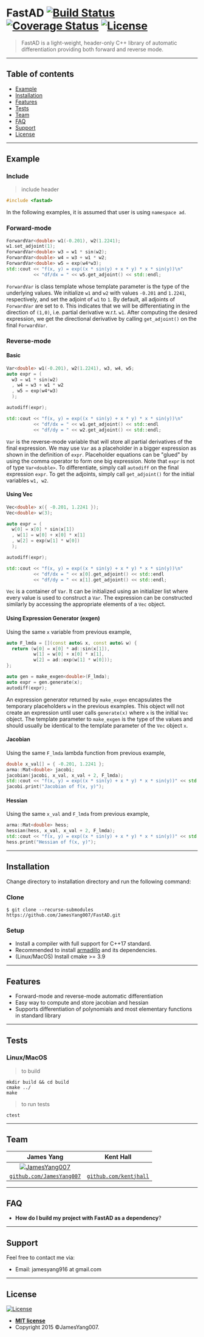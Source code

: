 # FastAD [![Build Status](https://travis-ci.org/JamesYang007/FastAD.svg?branch=master)](https://travis-ci.org/JamesYang007/FastAD) [![Coverage Status](https://coveralls.io/repos/github/JamesYang007/FastAD/badge.svg?branch=master)](https://coveralls.io/github/JamesYang007/FastAD?branch=master) [![License](http://img.shields.io/:license-mit-blue.svg?style=flat-square)](http://badges.mit-license.org)

> FastAD is a light-weight, header-only C++ library of automatic differentiation providing both forward and reverse mode.

---

## Table of contents
* [Example](#example)
* [Installation](#installation)
* [Features](#features)
* [Tests](#tests)
* [Team](#team)
* [FAQ](#faq)
* [Support](#support)
* [License](#license)

---

## Example

### Include
> include header
```cpp
#include <fastad>
```
In the following examples, it is assumed that user is using `namespace ad`.

### Forward-mode
```cpp
ForwardVar<double> w1(-0.201), w2(1.2241);
w1.set_adjoint(1);
ForwardVar<double> w3 = w1 * sin(w2);
ForwardVar<double> w4 = w3 + w1 * w2;
ForwardVar<double> w5 = exp(w4*w3);
std::cout << "f(x, y) = exp((x * sin(y) + x * y) * x * sin(y))\n"
          << "df/dx = " << w5.get_adjoint() << std::endl;
```

`ForwardVar` is class template whose template parameter is the type of the underlying values.
We initialize `w1` and `w2` with values `-0.201` and `1.2241`, respectively, and set the adjoint of `w1` to `1`.
By default, all adjoints of `ForwardVar` are set to `0`.
This indicates that we will be differentiating in the direction of `(1,0)`, i.e. partial derivative w.r.t. `w1`.
After computing the desired expression, we get the directional derivative by calling `get_adjoint()` on the final `ForwardVar`.

### Reverse-mode

#### Basic
```cpp
Var<double> w1(-0.201), w2(1.2241), w3, w4, w5;
auto expr = (
  w3 = w1 * sin(w2)
  , w4 = w3 + w1 * w2
  , w5 = exp(w4*w3)
  );

autodiff(expr);

std::cout << "f(x, y) = exp((x * sin(y) + x * y) * x * sin(y))\n"
          << "df/dx = " << w1.get_adjoint() << std::endl
          << "df/dy = " << w2.get_adjoint() << std::endl;
```

`Var` is the reverse-mode variable that will store all partial derivatives of the final expression.
We may use `Var` as a placeholder in a bigger expression as shown in the definition of `expr`.
Placeholder equations can be "glued" by using the comma operator to form one big expression.
Note that `expr` is not of type `Var<double>`.
To differentiate, simply call `autodiff` on the final expression `expr`.
To get the adjoints, simply call `get_adjoint()` for the initial variables `w1, w2`.

#### Using Vec
```cpp
Vec<double> x({ -0.201, 1.2241 });
Vec<double> w(3);

auto expr = (
  w[0] = x[0] * sin(x[1])
  , w[1] = w[0] + x[0] * x[1]
  , w[2] = exp(w[1] * w[0])
  );

autodiff(expr);

std::cout << "f(x, y) = exp((x * sin(y) + x * y) * x * sin(y))\n"
          << "df/dx = " << x[0].get_adjoint() << std::endl
          << "df/dy = " << x[1].get_adjoint() << std::endl;
```

`Vec` is a container of `Var`.
It can be initialized using an initializer list where every value is used to construct a `Var`.
The expression can be constructed similarly by accessing the appropriate elements of a `Vec` object.

#### Using Expression Generator (exgen)
Using the same `x` variable from previous example,
```cpp
auto F_lmda = [](const auto& x, const auto& w) {
  return (w[0] = x[0] * ad::sin(x[1]),
          w[1] = w[0] + x[0] * x[1],
          w[2] = ad::exp(w[1] * w[0]));
};

auto gen = make_exgen<double>(F_lmda);
auto expr = gen.generate(x);
autodiff(expr);
```

An expression generator returned by `make_exgen` encapsulates the temporary placeholders `w` in the previous examples.
This object will not create an expression until user calls `generate(x)` where `x` is the initial `Vec` object.
The template parameter to `make_exgen` is the type of the values and should usually be identical to the template parameter of the `Vec` object `x`.

#### Jacobian
Using the same `F_lmda` lambda function from previous example,
```cpp
double x_val[] = { -0.201, 1.2241 };
arma::Mat<double> jacobi;	
jacobian(jacobi, x_val, x_val + 2, F_lmda);
std::cout << "f(x, y) = exp((x * sin(y) + x * y) * x * sin(y))" << std::endl;
jacobi.print("Jacobian of f(x, y)");
```

#### Hessian
Using the same `x_val` and `F_lmda` from previous example,
```cpp
arma::Mat<double> hess;
hessian(hess, x_val, x_val + 2, F_lmda);
std::cout << "f(x, y) = exp((x * sin(y) + x * y) * x * sin(y))" << std::endl;
hess.print("Hessian of f(x, y)");
```

---

## Installation
Change directory to installation directory and run the following command:

### Clone
```shell
$ git clone --recurse-submodules https://github.com/JamesYang007/FastAD.git 
```

### Setup
* Install a compiler with full support for C++17 standard.
* Recommended to install [armadillo](http://arma.sourceforge.net/download.html) and its dependencies.
* (Linux/MacOS) Install cmake >= 3.9

---

## Features
* Forward-mode and reverse-mode automatic differentiation
* Easy way to compute and store jacobian and hessian
* Supports differentiation of polynomials and most elementary functions in standard library

---

## Tests

### Linux/MacOS
> to build
```
mkdir build && cd build
cmake ../
make
```

> to run tests
```
ctest
```

---

## Team

| **James Yang** | **Kent Hall** |
| :---: | :---: |
| [![JamesYang007](https://avatars3.githubusercontent.com/u/5008832?s=100&v=4)](https://github.com/JamesYang007) | [](https://github.com/kentjhall) |
| <a href="http://github.com/JamesYang007" target="_blank">`github.com/JamesYang007`</a> | <a href="http://github.com/kentjhall" target="_blank">`github.com/kentjhall`</a> |

---

## FAQ

* **How do I build my project with FastAD as a dependency**?

---

## Support
Feel free to contact me via:
* Email: jamesyang916 at gmail.com

---

## License

[![License](http://img.shields.io/:license-mit-blue.svg?style=flat-square)](http://badges.mit-license.org)

- **[MIT license](http://opensource.org/licenses/mit-license.php)**
- Copyright 2015 ©JamesYang007.
